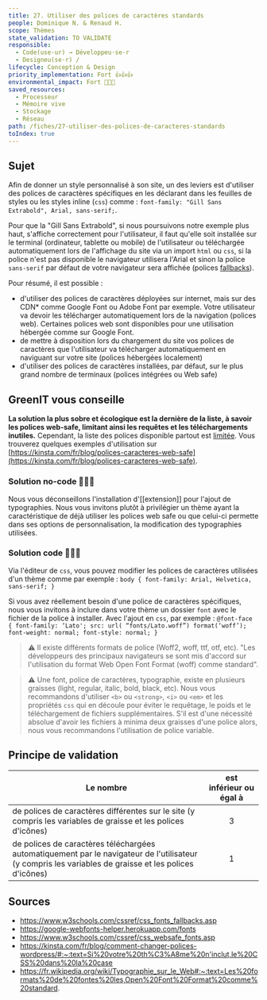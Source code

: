 ```yaml
---
title: 27. Utiliser des polices de caractères standards
people: Dominique N. & Renaud H.
scope: Thèmes
state_validation: TO VALIDATE
responsible:
  - Code(use·ur) → Développeu·se·r
  - Designeu(se·r) /
lifecycle: Conception & Design
priority_implementation: Fort 👍👍👍
environmental_impact: Fort 🌱🌱🌱
saved_resources:
  - Processeur
  - Mémoire vive
  - Stockage
  - Réseau
path: /fiches/27-utiliser-des-polices-de-caracteres-standards
toIndex: true
---
```


## Sujet

Afin de donner un style personnalisé à son site, un des leviers est d'utiliser des polices de caractères spécifiques en les déclarant dans les feuilles de styles ou les styles inline (`css`) comme : `font-family: "Gill Sans Extrabold", Arial, sans-serif;`.

Pour que la "Gill Sans Extrabold", si nous poursuivons notre exemple plus haut, s'affiche correctement pour l'utilisateur, il faut qu'elle soit installée sur le terminal (ordinateur, tablette ou mobile) de l'utilisateur ou téléchargée automatiquement lors de l'affichage du site via un import `html` ou `css`, si la police n'est pas disponible le navigateur utilisera l'Arial et sinon la police `sans-serif` par défaut de votre navigateur sera affichée (polices [fallbacks](https://www.w3schools.com/cssref/css_fonts_fallbacks.asp)).

Pour résumé, il est possible :
- d'utiliser des polices de caractères déployées sur internet, mais sur des CDN\* comme Google Font ou Adobe Font par exemple. Votre utilisateur va devoir les télécharger automatiquement lors de la navigation (polices web). Certaines polices web sont disponibles pour une utilisation hébergée comme sur Google Font.
- de mettre à disposition lors du chargement du site vos polices de caractères que l'utilisateur va télécharger automatiquement en naviguant sur votre site (polices hébergées localement)
- d'utiliser des polices de caractères installées, par défaut, sur le plus grand nombre de terminaux (polices intégrées ou Web safe)

## GreenIT vous conseille

**La solution la plus sobre et écologique est la dernière de la liste, à savoir les polices web-safe, limitant ainsi les requêtes et les téléchargements inutiles.** Cependant, la liste des polices disponible partout est [limitée](https://www.w3schools.com/cssref/css_websafe_fonts.as). Vous trouverez quelques exemples d'utilisation sur [https://kinsta.com/fr/blog/polices-caracteres-web-safe](https://kinsta.com/fr/blog/polices-caracteres-web-safe).

### Solution no-code 🌱🌱🌱

Nous vous déconseillons l'installation d'[[extension]] pour l'ajout de typographies. Nous vous invitons plutôt à privilégier un thème ayant la caractéristique de déjà utiliser les polices web safe ou que celui-ci permette dans ses options de personnalisation, la modification des typographies utilisées. 

### Solution code 🌱🌱🌱

Via l'éditeur de `css`, vous pouvez modifier les polices de caractères utilisées d'un thème comme par exemple :
`body {
font-family: Arial, Helvetica, sans-serif;
}`

Si vous avez réellement besoin d'une police de caractères spécifiques, nous vous invitons à inclure dans votre thème un dossier `font` avec le fichier de la police à installer. Avec l'ajout en `css`, par exemple :
`
@font-face {
 font-family: ‘Lato';
 src: url( “fonts/Lato.woff”) format(‘woff’);
 font-weight: normal;
 font-style: normal;
}
`

> ⚠️ Il existe différents formats de police (Woff2, woff, ttf, otf, etc). "Les développeurs des principaux navigateurs se sont mis d'accord sur l'utilisation du format Web Open Font Format (woff) comme standard".

> ⚠️ Une font, police de caractères, typographie, existe en plusieurs graisses (light, regular, italic, bold, black, etc). Nous vous recommandons d'utiliser `<b>` ou `<strong>`, `<i>` ou `<em>` et les propriétés `css` qui en découle pour éviter le requêtage, le poids et le téléchargement de fichiers supplémentaires. S'il est d'une nécessité absolue d'avoir les fichiers à minima deux graisses d'une police alors, nous vous recommandons l'utilisation de police variable. 

## Principe de validation

| Le nombre | est inférieur ou égal à |
| ------------- | :---------------------: |
| de polices de caractères différentes sur le site (y compris les variables de graisse et les polices d'icônes)       |            3            |
| de polices de caractères téléchargées automatiquement par le navigateur de l'utilisateur (y compris les variables de graisse et les polices d'icônes)        |            1            |

## Sources
- https://www.w3schools.com/cssref/css_fonts_fallbacks.asp
- https://google-webfonts-helper.herokuapp.com/fonts
- https://www.w3schools.com/cssref/css_websafe_fonts.asp
- https://kinsta.com/fr/blog/comment-changer-polices-wordpress/#:~:text=Si%20votre%20th%C3%A8me%20n'inclut,le%20CSS%20dans%20la%20case
- https://fr.wikipedia.org/wiki/Typographie_sur_le_Web#:~:text=Les%20formats%20de%20fontes%20les,Open%20Font%20Format%20comme%20standard.
